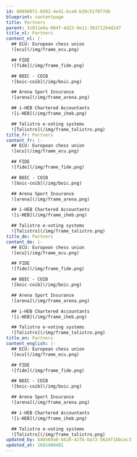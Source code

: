 ```yaml
---
id: 80090071-9d92-4e41-bce0-b39c51f077db
blueprint: contentpage
title: Partners
parent: 3c011e6a-084f-4d22-9e11-303712b4d247
title_nl: Partners
content_nl: |-
  ## ECU: European chess union
  ![ecu](/img/frame_ecu.png)

  ## FIDE
  ![fide](/img/frame_fide.png)

  ## BOIC - COIB
  ![boic-coib](/img/boic.png)

  ## Arena Sport Insurance
  ![arena](/img/frame_arena.png)

  ## i-HEB Chartered Accountants
  ![i-HEB](/img/frame_iheb.png)

  ## Talistro e-voting systems
  ![Talistro](/img/frame_talistro.png)
title_fr: Partners
content_fr: |-
  ## ECU: European chess union
  ![ecu](/img/frame_ecu.png)

  ## FIDE
  ![fide](/img/frame_fide.png)

  ## BOIC - COIB
  ![boic-coib](/img/boic.png)

  ## Arena Sport Insurance
  ![arena](/img/frame_arena.png)

  ## i-HEB Chartered Accountants
  ![i-HEB](/img/frame_iheb.png)

  ## Talistro e-voting systems
  ![Talistro](/img/frame_talistro.png)
title_de: Partners
content_de: |-
  ## ECU: European chess union
  ![ecu](/img/frame_ecu.png)

  ## FIDE
  ![fide](/img/frame_fide.png)

  ## BOIC - COIB
  ![boic-coib](/img/boic.png)

  ## Arena Sport Insurance
  ![arena](/img/frame_arena.png)

  ## i-HEB Chartered Accountants
  ![i-HEB](/img/frame_iheb.png)

  ## Talistro e-voting systems
  ![Talistro](/img/frame_talistro.png)
title_en: Partners
content_english: |-
  ## ECU: European chess union
  ![ecu](/img/frame_ecu.png)

  ## FIDE
  ![fide](/img/frame_fide.png)

  ## BOIC - COIB
  ![boic-coib](/img/boic.png)

  ## Arena Sport Insurance
  ![arena](/img/frame_arena.png)

  ## i-HEB Chartered Accountants
  ![i-HEB](/img/frame_iheb.png)

  ## Talistro e-voting systems
  ![Talistro](/img/frame_talistro.png)
updated_by: b46560a0-b628-42f6-ba72-5624f1bbcac3
updated_at: 1681480481
---
```

